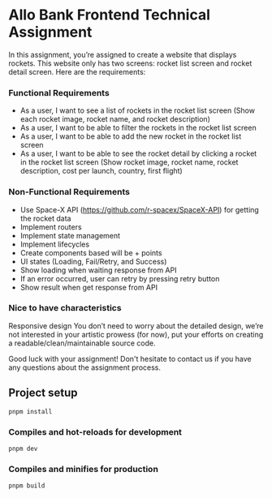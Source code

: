 # Allo Bank Frontend Technical Assignment

In this assignment, you’re assigned to create a website that displays rockets. This website only has two screens: rocket list screen and rocket detail screen. Here are the requirements:

### Functional Requirements

- As a user, I want to see a list of rockets in the rocket list screen (Show each rocket image, rocket name, and rocket description)
- As a user, I want to be able to filter the rockets in the rocket list screen
- As a user, I want to be able to add the new rocket in the rocket list screen
- As a user, I want to be able to see the rocket detail by clicking a rocket in the rocket list screen (Show rocket image, rocket name, rocket description, cost per launch, country, first flight)

### Non-Functional Requirements

- Use Space-X API (https://github.com/r-spacex/SpaceX-API) for getting the rocket data
- Implement routers
- Implement state management
- Implement lifecycles
- Create components based will be + points
- UI states (Loading, Fail/Retry, and Success)
- Show loading when waiting response from API
- If an error occurred, user can retry by pressing retry button
- Show result when get response from API

### Nice to have characteristics

Responsive design
You don’t need to worry about the detailed design, we’re not interested in your artistic prowess (for now), put your efforts on creating a readable/clean/maintainable source code.

Good luck with your assignment! Don't hesitate to contact us if you have any questions about the assignment process.

## Project setup

```
pnpm install
```

### Compiles and hot-reloads for development

```
pnpm dev
```

### Compiles and minifies for production

```
pnpm build
```
